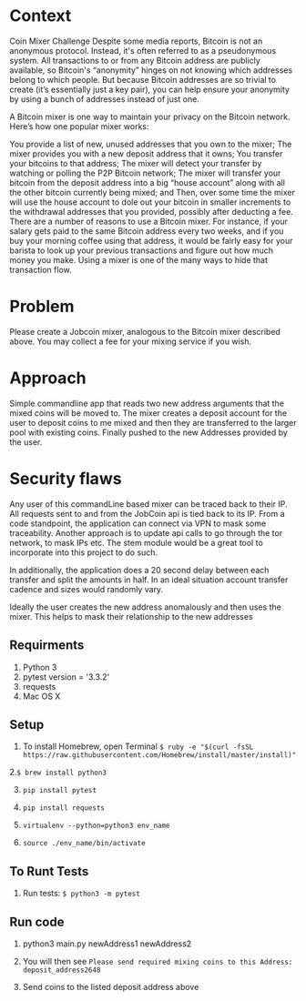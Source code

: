 # Context
Coin Mixer Challenge
Despite some media reports, Bitcoin is not an anonymous protocol.
Instead, it's often referred to as a pseudonymous system.
All transactions to or from any Bitcoin address are publicly available, so Bitcoin's “anonymity” hinges on not knowing which addresses belong to which people.
But because Bitcoin addresses are so trivial to create (it’s essentially just a key pair), you can help ensure your anonymity by using a bunch of addresses instead of just one.



A Bitcoin mixer is one way to maintain your privacy on the Bitcoin network.  Here’s how one popular mixer works:

You provide  a list of new, unused addresses that you own to the mixer;
The mixer provides you with a new deposit address that it owns;
You transfer your bitcoins to that address;
The mixer will detect your transfer by watching or polling the P2P Bitcoin network;
The mixer will transfer your bitcoin from the deposit address into a big “house account” along with all the other bitcoin currently being mixed; and
Then, over some time the mixer will use the house account to dole out your bitcoin in smaller increments to the withdrawal addresses that you provided, possibly after deducting a fee.
There are a number of reasons to use a Bitcoin mixer. For instance, if your salary gets paid to the same Bitcoin address every two weeks, and if you buy your morning coffee using that address, it would be fairly easy for your barista to look up your previous transactions and figure out how much money you make. Using a mixer is one of the many ways to hide that transaction flow.


# Problem
  Please create a Jobcoin mixer, analogous to the Bitcoin mixer described above. You may collect a fee for your mixing service if you wish.


# Approach
  Simple commandline app that reads two new address arguments that the mixed coins will be moved to. The mixer creates a deposit account
  for the user to deposit coins to me mixed and then they are transferred to the larger pool with existing coins. Finally pushed to the
  new Addresses provided by the user.

# Security flaws
  Any user of this commandLine based mixer can be traced back to their IP. All requests sent to and from the JobCoin api
  is tied back to its IP. From a code standpoint, the application can connect via VPN to mask some traceability. Another approach is to update
  api calls to go through the tor network, to mask IPs etc. The stem module would be a great tool to incorporate into this project to do such.

  In additionally, the application does a 20 second delay between each transfer and split the amounts in half.
  In an ideal situation account transfer cadence and sizes would randomly vary.

  Ideally the user creates the new address anomalously and then uses the mixer. This helps to mask their relationship to the new addresses

## Requirments
 1. Python 3
 2. pytest version = '3.3.2'
 3. requests 
 4. Mac OS X

## Setup

 1. To install Homebrew, open Terminal
  `$ ruby -e "$(curl -fsSL https://raw.githubusercontent.com/Homebrew/install/master/install)"`

 2.`$ brew install python3`

 3. `pip install pytest`
  
 4. `pip install requests`

 5. `virtualenv --python=python3 env_name`

 6.  `source ./env_name/bin/activate` 

## To Runt Tests
 1. Run tests:
   `$ python3 -m pytest  `

 ##  Run code
   1. python3 main.py newAddress1 newAddress2

   2. You will then see
      `Please send required mixing coins to this Address: deposit_address2648`

   3. Send coins to the listed deposit address above




